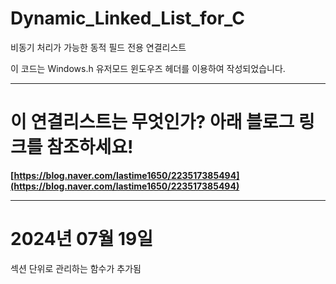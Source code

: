 # Dynamic_Linked_List_for_C
비동기 처리가 가능한 동적 필드 전용 연결리스트

이 코드는 Windows.h 유저모드 윈도우즈 헤더를 이용하여 작성되었습니다.

---

# 이 연결리스트는 무엇인가? 아래 블로그 링크를 참조하세요!

**[https://blog.naver.com/lastime1650/223517385494](https://blog.naver.com/lastime1650/223517385494)**

---

# 2024년 07월 19일

섹션 단위로 관리하는 함수가 추가됨
